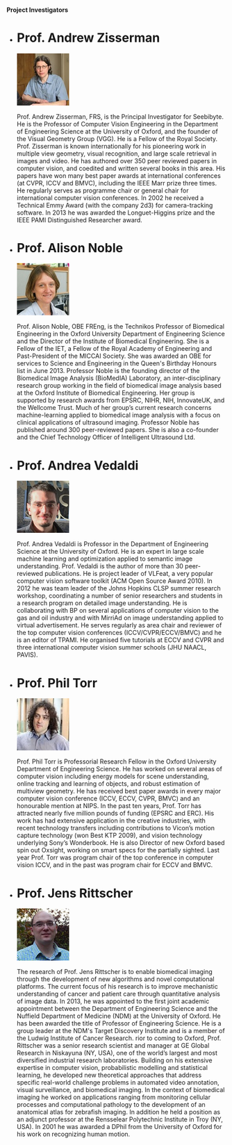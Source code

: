 ####	Project Investigators

*   # Prof. Andrew Zisserman

    [![](images/inv1.jpg)]("http://www.robots.ox.ac.uk/~az")

    Prof. Andrew Zisserman, FRS, is the Principal Investigator for
	Seebibyte. He is the Professor of Computer Vision Engineering
	in the Department of Engineering Science at the University of
	Oxford, and the founder of the Visual Geometry Group (VGG).
	He is a Fellow of the Royal Society. Prof. Zisserman is known
	internationally for his pioneering work in multiple view geometry,
	visual recognition, and large scale retrieval in images and video.
	He has authored over 350 peer reviewed papers in computer vision,
	and coedited and written several books in this area.
	His papers have won many best paper awards at international
	conferences (at CVPR, ICCV and BMVC), including the IEEE Marr
	prize three times. He regularly serves as programme chair or
	general chair for international computer vision conferences.
	In 2002 he received a Technical Emmy Award (with the company 2d3)
	for camera-tracking software. In 2013 he was awarded the Longuet-Higgins
	prize and the IEEE PAMI Distinguished Researcher award.

*   # Prof. Alison Noble

    [![](images/inv2.jpg)]("http://www.ibme.ox.ac.uk/research/biomedia/people/professor-alison-noble")

    Prof. Alison Noble, OBE FREng, is the Technikos Professor of Biomedical
	Engineering in the Oxford University Department of Engineering Science
	and the Director of the Institute of Biomedical Engineering. She is a
	Fellow of the IET, a Fellow of the Royal Academy of Engineering and
	Past-President of the MICCAI Society. She was awarded an OBE for services
	to Science and Engineering in the Queen's Birthday Honours list in June 2013\.
	Professor Noble is the founding director of the Biomedical Image Analysis
	(BioMedIA) Laboratory, an inter-disciplinary research group working in the
	field of biomedical image analysis based at the Oxford Institute of Biomedical
	Engineering. Her group is supported by research awards from EPSRC, NIHR, NIH,
	InnovateUK, and the Wellcome Trust. Much of her group’s current research
	concerns machine-learning applied to biomedical image analysis with a focus
	on clinical applications of ultrasound imaging. Professor Noble has published
	around 300 peer-reviewed papers. She is also a co-founder and the Chief Technology
	Officer of Intelligent Ultrasound Ltd.

*   # Prof. Andrea Vedaldi

    [![](images/inv3.jpg)]("http://www.robots.ox.ac.uk/~vedaldi//")

    Prof. Andrea Vedaldi is Professor in the Department of Engineering Science
	at the University of Oxford. He is an expert in large scale machine learning
	and optimization applied to semantic image understanding. Prof. Vedaldi is
	the author of more than 30 peer-reviewed publications. He is project leader
	of VLFeat, a very popular computer vision software toolkit (ACM Open Source Award 2010).
	In 2012 he was team leader of the Johns Hopkins CLSP summer research workshop,
	coordinating a number of senior researchers and students in a research program
	on detailed image understanding. He is collaborating with BP on several
	applications of computer vision to the gas and oil industry and with MirriAd
	on image understanding applied to virtual advertisement. He serves regularly
	as area chair and reviewer of the top computer vision conferences (ICCV/CVPR/ECCV/BMVC)
	and he is an editor of TPAMI. He organised five tutorials at ECCV and CVPR and three
	international computer vision summer schools (JHU NAACL, PAVIS).

*   # Prof. Phil Torr

    [![](images/inv4.jpg)]("http://www.robots.ox.ac.uk/~phst/")

    Prof. Phil Torr is Professorial Research Fellow in the Oxford University
	Department of Engineering Science. He has worked on several areas of
	computer vision including energy models for scene understanding, online tracking
	and learning of objects, and robust estimation of multiview geometry.
	He has received best paper awards in every major computer vision conference
	(ICCV, ECCV, CVPR, BMVC) and an honourable mention at NIPS. In the past ten
	years, Prof. Torr has attracted nearly five million pounds of funding (EPSRC and ERC).
	His work has had extensive application in the creative industries, with recent
	technology transfers including contributions to Vicon’s motion capture technology
	(won Best KTP 2009), and vision technology underlying Sony’s Wonderbook.
	He is also Director of new Oxford based spin out Oxsight, working on smart
	specs for the partially sighted. Last year Prof. Torr was program chair of
	the top conference in computer vision ICCV, and in the past was program chair
	for ECCV and BMVC.

*   # Prof. Jens Rittscher

    [![](images/inv5.jpg)]("http://www.ibme.ox.ac.uk/research/biomedia/jens-rittscher")

    The research of Prof. Jens Rittscher is to enable biomedical imaging through
	the development of new algorithms and novel computational platforms.
	The current focus of his research is to improve mechanistic understanding
	of cancer and patient care through quantitative analysis of image data.
	In 2013, he was appointed to the first joint academic appointment between
	the Department of Engineering Science and the Nuffield Department of Medicine
	(NDM) at the University of Oxford. He has been awarded the title of Professor
	of Engineering Science. He is a group leader at the NDM's Target Discovery
	Institute and is a member of the Ludwig Institute of Cancer Research.
	rior to coming to Oxford, Prof. Rittscher was a senior research scientist
	and manager at GE Global Research in Niskayuna (NY, USA), one of the world’s
	largest and most diversified industrial research laboratories. Building on
	his extensive expertise in computer vision, probabilistic modelling and statistical
	learning, he developed new theoretical approaches that address specific real-world
	challenge problems in automated video annotation, visual surveillance, and biomedical
	imaging. In the context of biomedical imaging he worked on applications ranging
	from monitoring cellular processes and computational pathology to the development
	of an anatomical atlas for zebrafish imaging. In addition he held a position as an
	adjunct professor at the Rensselear Polytechnic Institute in Troy (NY, USA). In
	2001 he was awarded a DPhil from the University of Oxford for his work on
	recognizing human motion.
